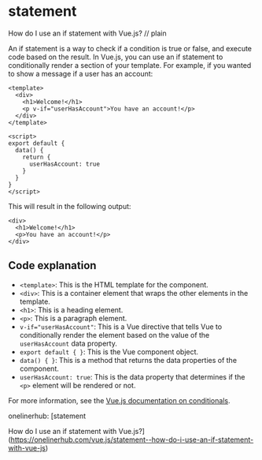 # statement

How do I use an if statement with Vue.js?
// plain

An if statement is a way to check if a condition is true or false, and execute code based on the result. In Vue.js, you can use an if statement to conditionally render a section of your template. For example, if you wanted to show a message if a user has an account:

```
<template>
  <div>
    <h1>Welcome!</h1>
    <p v-if="userHasAccount">You have an account!</p>
  </div>
</template>

<script>
export default {
  data() {
    return {
      userHasAccount: true
    }
  }
}
</script>
```

This will result in the following output:

```
<div>
  <h1>Welcome!</h1>
  <p>You have an account!</p>
</div>
```

## Code explanation


- `<template>`: This is the HTML template for the component.
- `<div>`: This is a container element that wraps the other elements in the template.
- `<h1>`: This is a heading element.
- `<p>`: This is a paragraph element.
- `v-if="userHasAccount"`: This is a Vue directive that tells Vue to conditionally render the element based on the value of the `userHasAccount` data property.
- `export default { }`: This is the Vue component object.
- `data() { }`: This is a method that returns the data properties of the component.
- `userHasAccount: true`: This is the data property that determines if the `<p>` element will be rendered or not.

For more information, see the [Vue.js documentation on conditionals](https://vuejs.org/v2/guide/conditional.html).

onelinerhub: [statement

How do I use an if statement with Vue.js?](https://onelinerhub.com/vue.js/statement--how-do-i-use-an-if-statement-with-vue-js)